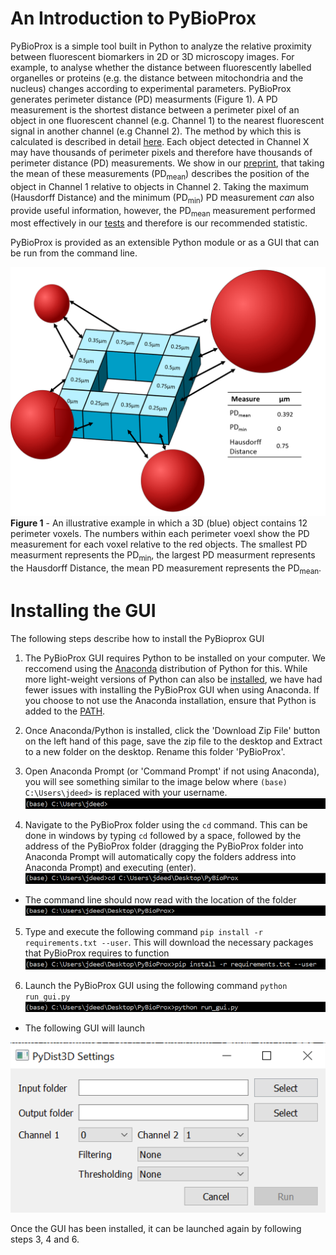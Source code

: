 # An Introduction to PyBioProx

PyBioProx is a simple tool built in Python to analyze the relative proximity between fluorescent biomarkers in 2D or 3D microscopy images. 
For example, to analyse whether the distance between fluorescently labelled organelles or proteins (e.g. the distance
between mitochondria and the nucleus) changes according to experimental parameters. PyBioProx generates perimeter distance (PD) measurments (Figure 1).
A PD measurement is the shortest distance between a perimeter pixel of an object in one fluorescent channel (e.g. Channel 1) to the nearest fluorescent signal 
in another channel (e.g Channel 2). The method by which this is calculated is described in detail [here](preprinturl). Each object detected in Channel X may have thousands of perimeter pixels and therefore have thousands of perimeter distance (PD) measurements. We show in our [preprint](url), that taking the mean of these measurements (PD<sub>mean</sub>) describes the position of the object in Channel 1 relative to objects in Channel 2. Taking the maximum (Hausdorff Distance) and the minimum (PD<sub>min</sub>) PD measurement *can* also provide useful information, however, the PD<sub>mean</sub> measurement performed 
most effectively in our [tests](url) and therefore is our recommended statistic.

PyBioProx is provided as an extensible Python module or as a GUI that can be run from the command line.

![](images/pybioprox-explanation.png) 
**Figure 1**  - An illustrative example in which a 3D (blue) object contains 12 perimeter voxels. The numbers within each
perimeter voexl show the PD measurement for each voxel relative to the red objects.
The smallest PD measurment represents the PD<sub>min</sub>, the largest PD measurment represents
the Hausdorff Distance, the mean PD measurement represents the PD<sub>mean</sub>. 

# Installing the GUI

The following steps describe how to install the PyBioprox GUI

1. The PyBioProx GUI requires Python to be installed on your computer. We reccomend using the [Anaconda](https://www.anaconda.com/products/individual) distribution
of Python for this. While more light-weight versions of Python can also be [installed](https://www.python.org/downloads/), we have had fewer issues with
installing the PyBioProx GUI when using Anaconda. If you choose to not use the Anaconda installation, ensure that Python is added to
the [PATH](https://datatofish.com/add-python-to-windows-path/). 

2. Once Anaconda/Python is installed, click the 'Download Zip File' button on the left hand of this page, save the zip file to the desktop and Extract to a new folder on the desktop. Rename this folder 'PyBioProx'.

3. Open Anaconda Prompt (or 'Command Prompt' if not using Anaconda), you will see something similar to the image below where `(base) C:\Users\jdeed>` 
is replaced with your username. 
![](images/blank-prompt.png)

4. Navigate to the PyBioProx folder using the `cd` command. This can be done in windows by typing `cd` followed by a space, followed by the address of the PyBioProx folder (dragging the PyBioProx folder into Anaconda Prompt will automatically copy the folders address into Anaconda Prompt) and executing (enter).
![](images/cdpybioprox-prompt.png)

- The command line should now read with the location of the folder
![](images/nowin-pybioprox-prompt.png)

5. Type and execute the following command `pip install -r requirements.txt --user`. This will download the necessary packages that 
PyBioProx requires to function
![](images/pipinstall-prompt.png)

6. Launch the PyBioProx GUI using the following command `python run_gui.py`
![](images/run-gui-prompt.png)

- The following GUI will launch 

![](images/pydistgui.png)

Once the GUI has been installed, it can be launched again by following steps 3, 4 and 6.

